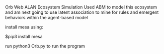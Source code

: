 Orb Web ALAN Ecosystem Simulation
Used ABM to model this ecosystem and am next going to use latent association to mine for rules and emergent behaviors within the agent-based model

install mesa 
using:

$pip3 install mesa

run python3 Orb.py to run the program 
